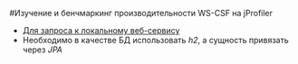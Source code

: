 #Изучение и бенчмаркинг производительности WS-CSF на jProfiler

- [Для запроса к локальному веб-сервису](http://localhost:8080/restService01-1.0.0-SNAPSHOT/rest/employeeservices/getemployeedetail?employeeId=1)
- Необходимо в качестве БД использовать *h2*, а сущность привязать через *JPA*

